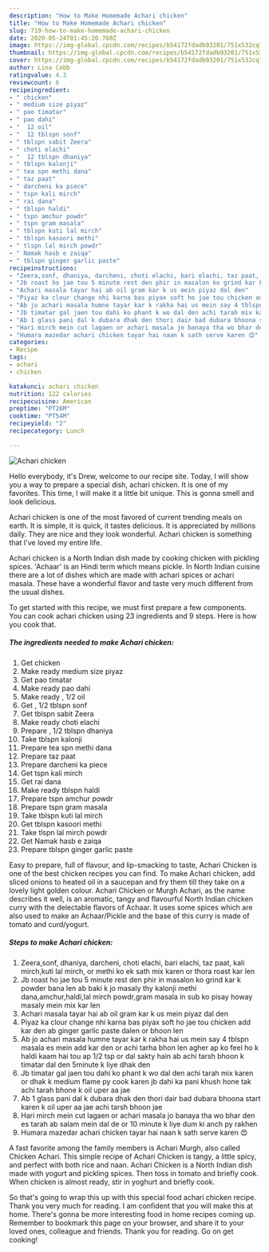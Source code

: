 ```yaml
---
description: "How to Make Homemade Achari chicken"
title: "How to Make Homemade Achari chicken"
slug: 719-how-to-make-homemade-achari-chicken
date: 2020-05-24T01:45:20.760Z
image: https://img-global.cpcdn.com/recipes/b54172fdadb93201/751x532cq70/achari-chicken-recipe-main-photo.jpg
thumbnail: https://img-global.cpcdn.com/recipes/b54172fdadb93201/751x532cq70/achari-chicken-recipe-main-photo.jpg
cover: https://img-global.cpcdn.com/recipes/b54172fdadb93201/751x532cq70/achari-chicken-recipe-main-photo.jpg
author: Lina Cobb
ratingvalue: 4.3
reviewcount: 6
recipeingredient:
- " chicken"
- " medium size piyaz"
- " pao timatar"
- " pao dahi"
- "  12 oil"
- "  12 tblspn sonf"
- " tblspn sabit Zeera"
- " choti elachi"
- "  12 tblspn dhaniya"
- " tblspn kalonji"
- " tea spn methi dana"
- " taz paat"
- " darcheni ka piece"
- " tspn kali mirch"
- " rai dana"
- " tblspn haldi"
- " tspn amchur powdr"
- " tspn gram masala"
- " tblspn kuti lal mirch"
- " tblspn kasoori methi"
- " tlspn lal mirch powdr"
- " Namak hasb e zaiqa"
- " tblspn ginger garlic paste"
recipeinstructions:
- "Zeera,sonf, dhaniya, darcheni, choti elachi, bari elachi, taz paat, kali mirch,kuti lal mirch, or methi ko ek sath mix karen or thora roast kar len"
- "Jb roast ho jae tou 5 minute rest den phir in masalon ko grind kar k powder bana len ab baki k jo masaly thy kalonji methi dana,amchur,haldi,lal mirch powdr,gram masala in sub ko pisay howay masaly mein mix kar len"
- "Achari masala tayar hai ab oil gram kar k us mein piyaz dal den"
- "Piyaz ka clour change nhi karna bas piyax soft ho jae tou chicken add kar den ab ginger garlic paste dalen or bhoon len"
- "Ab jo achari masala humne tayar kar k rakha hai us mein say 4 tblspn masala es mein add kar den or achi tarha bhon len agher ap ko feel ho k haldi kaam hai tou ap 1/2 tsp or dal sakty hain ab achi tarsh bhoon k timatar dal den 5minute k liye dhak den"
- "Jb timatar gal jaen tou dahi ko phant k wo dal den achi tarah mix karen or dhak k medium flame py cook karen jb dahi ka pani khush hone tak achi tarah bhone k oil uper aa jae"
- "Ab 1 glass pani dal k dubara dhak den thori dair bad dubara bhoona start karen k oil uper aa jae achi tarsh bhoon jae"
- "Hari mirch mein cut lagaen or achari masala jo banaya tha wo bhar den es tarah ab salam mein dal de or 10 minute k liye dum ki anch py rakhen"
- "Humara mazedar achari chicken tayar hai naan k sath serve karen 😍"
categories:
- Recipe
tags:
- achari
- chicken

katakunci: achari chicken 
nutrition: 122 calories
recipecuisine: American
preptime: "PT26M"
cooktime: "PT54M"
recipeyield: "2"
recipecategory: Lunch

---
```



![Achari chicken](https://img-global.cpcdn.com/recipes/b54172fdadb93201/751x532cq70/achari-chicken-recipe-main-photo.jpg)

Hello everybody, it's Drew, welcome to our recipe site. Today, I will show you a way to prepare a special dish, achari chicken. It is one of my favorites. This time, I will make it a little bit unique. This is gonna smell and look delicious.

Achari chicken is one of the most favored of current trending meals on earth. It is simple, it is quick, it tastes delicious. It is appreciated by millions daily. They are nice and they look wonderful. Achari chicken is something that I've loved my entire life.

Achari chicken is a North Indian dish made by cooking chicken with pickling spices. &#39;Achaar&#39; is an Hindi term which means pickle. In North Indian cuisine there are a lot of dishes which are made with achari spices or achari masala. These have a wonderful flavor and taste very much different from the usual dishes.


To get started with this recipe, we must first prepare a few components. You can cook achari chicken using 23 ingredients and 9 steps. Here is how you cook that.

<!--inarticleads1-->

##### The ingredients needed to make Achari chicken:

1. Get  chicken
1. Make ready  medium size piyaz
1. Get  pao timatar
1. Make ready  pao dahi
1. Make ready  , 1/2 oil
1. Get  , 1/2 tblspn sonf
1. Get  tblspn sabit Zeera
1. Make ready  choti elachi
1. Prepare  , 1/2 tblspn dhaniya
1. Take  tblspn kalonji
1. Prepare  tea spn methi dana
1. Prepare  taz paat
1. Prepare  darcheni ka piece
1. Get  tspn kali mirch
1. Get  rai dana
1. Make ready  tblspn haldi
1. Prepare  tspn amchur powdr
1. Prepare  tspn gram masala
1. Take  tblspn kuti lal mirch
1. Get  tblspn kasoori methi
1. Take  tlspn lal mirch powdr
1. Get  Namak hasb e zaiqa
1. Prepare  tblspn ginger garlic paste


Easy to prepare, full of flavour, and lip-smacking to taste, Achari Chicken is one of the best chicken recipes you can find. To make Achari chicken, add sliced onions to heated oil in a saucepan and fry them till they take on a lovely light golden colour. Achari Chicken or Murgh Achari, as the name describes it well, is an aromatic, tangy and flavourful North Indian chicken curry with the delectable flavors of Achaar. It uses some spices which are also used to make an Achaar/Pickle and the base of this curry is made of tomato and curd/yogurt. 

<!--inarticleads2-->

##### Steps to make Achari chicken:

1. Zeera,sonf, dhaniya, darcheni, choti elachi, bari elachi, taz paat, kali mirch,kuti lal mirch, or methi ko ek sath mix karen or thora roast kar len
1. Jb roast ho jae tou 5 minute rest den phir in masalon ko grind kar k powder bana len ab baki k jo masaly thy kalonji methi dana,amchur,haldi,lal mirch powdr,gram masala in sub ko pisay howay masaly mein mix kar len
1. Achari masala tayar hai ab oil gram kar k us mein piyaz dal den
1. Piyaz ka clour change nhi karna bas piyax soft ho jae tou chicken add kar den ab ginger garlic paste dalen or bhoon len
1. Ab jo achari masala humne tayar kar k rakha hai us mein say 4 tblspn masala es mein add kar den or achi tarha bhon len agher ap ko feel ho k haldi kaam hai tou ap 1/2 tsp or dal sakty hain ab achi tarsh bhoon k timatar dal den 5minute k liye dhak den
1. Jb timatar gal jaen tou dahi ko phant k wo dal den achi tarah mix karen or dhak k medium flame py cook karen jb dahi ka pani khush hone tak achi tarah bhone k oil uper aa jae
1. Ab 1 glass pani dal k dubara dhak den thori dair bad dubara bhoona start karen k oil uper aa jae achi tarsh bhoon jae
1. Hari mirch mein cut lagaen or achari masala jo banaya tha wo bhar den es tarah ab salam mein dal de or 10 minute k liye dum ki anch py rakhen
1. Humara mazedar achari chicken tayar hai naan k sath serve karen 😍


A fast favorite among the family members is Achari Murgh, also called Chicken Achari. This simple recipe of Achari Chicken is tangy, a little spicy, and perfect with both rice and naan. Achari Chicken is a North Indian dish made with yogurt and pickling spices. Then toss in tomato and briefly cook. When chicken is almost ready, stir in yoghurt and briefly cook. 

So that's going to wrap this up with this special food achari chicken recipe. Thank you very much for reading. I am confident that you will make this at home. There's gonna be more interesting food in home recipes coming up. Remember to bookmark this page on your browser, and share it to your loved ones, colleague and friends. Thank you for reading. Go on get cooking!

